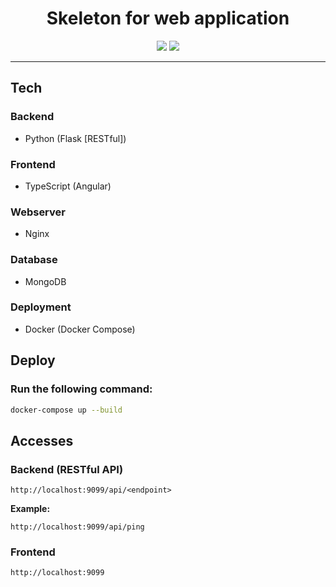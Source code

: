 <h1 align="center">Skeleton for web application</h1>

<p align="center">
<img src="https://github.com/milanbalazs/flask-angular-skeleton/workflows/PythonBlack/badge.svg">
<img src="https://github.com/milanbalazs/flask-angular-skeleton/workflows/PythonStyle/badge.svg">
</p>

---

## Tech

### Backend
 - Python (Flask [RESTful])

### Frontend
 - TypeScript (Angular)

### Webserver
 - Nginx

### Database
 - MongoDB

### Deployment
 - Docker (Docker Compose)

## Deploy

### Run the following command:

```bash
docker-compose up --build
```

## Accesses

### Backend (RESTful API)

```text
http://localhost:9099/api/<endpoint>
```

**Example:**

```text
http://localhost:9099/api/ping
```

### Frontend

```text
http://localhost:9099
```
